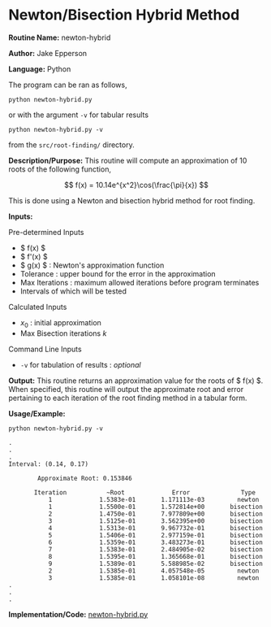 # Newton/Bisection Hybrid Method

**Routine Name:** newton-hybrid

**Author:** Jake Epperson

**Language:** Python

The program can be ran as follows,

    python newton-hybrid.py

or with the argument `-v` for tabular results

    python newton-hybrid.py -v

from the `src/root-finding/` directory.

**Description/Purpose:** This routine will compute an approximation of 10 roots of the following function,

$$ f(x) = 10.14e^{x^2}\cos(\frac{\pi}{x}) $$

This is done using a Newton and bisection hybrid method for root finding.

**Inputs:**

Pre-determined Inputs
- $ f(x) $
- $ f'(x) $
- $ g(x) $ : Newton's approximation function
- Tolerance : upper bound for the error in the approximation
- Max Iterations : maximum allowed iterations before program terminates
- Intervals of which will be tested

Calculated Inputs
- $x_0$ : initial approximation
- Max Bisection iterations $k$

Command Line Inputs
- `-v` for tabulation of results : *optional*

**Output:** This routine returns an approximation value for the roots of $ f(x) $. When specified, this routine will output the approximate root and error pertaining to each iteration of the root finding method in a tabular form.

**Usage/Example:**

    python newton-hybrid.py -v
```
.
.
.
Interval: (0.14, 0.17)

        Approximate Root: 0.153846

       Iteration           ~Root             Error              Type
           1             1.5383e-01       1.171113e-03         newton
           1             1.5500e-01       1.572814e+00       bisection
           2             1.4750e-01       7.977809e+00       bisection
           3             1.5125e-01       3.562395e+00       bisection
           4             1.5313e-01       9.967732e-01       bisection
           5             1.5406e-01       2.977159e-01       bisection
           6             1.5359e-01       3.483273e-01       bisection
           7             1.5383e-01       2.484905e-02       bisection
           8             1.5395e-01       1.365668e-01       bisection
           9             1.5389e-01       5.588985e-02       bisection
           2             1.5385e-01       4.057548e-05         newton
           3             1.5385e-01       1.058101e-08         newton
.
.
.
```

**Implementation/Code:** [newton-hybrid.py](../../src/root-finding/newton-hybrid.py)